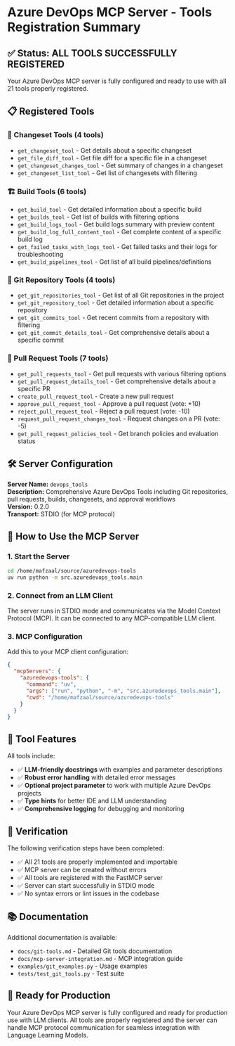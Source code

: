 # Azure DevOps MCP Server - Tools Registration Summary

## ✅ Status: ALL TOOLS SUCCESSFULLY REGISTERED

Your Azure DevOps MCP server is fully configured and ready to use with all 21 tools properly registered.

## 📋 Registered Tools

### 🔄 Changeset Tools (4 tools)
- `get_changeset_tool` - Get details about a specific changeset
- `get_file_diff_tool` - Get file diff for a specific file in a changeset  
- `get_changeset_changes_tool` - Get summary of changes in a changeset
- `get_changeset_list_tool` - Get list of changesets with filtering

### 🏗️ Build Tools (6 tools)
- `get_build_tool` - Get detailed information about a specific build
- `get_builds_tool` - Get list of builds with filtering options
- `get_build_logs_tool` - Get build logs summary with preview content
- `get_build_log_full_content_tool` - Get complete content of a specific build log
- `get_failed_tasks_with_logs_tool` - Get failed tasks and their logs for troubleshooting
- `get_build_pipelines_tool` - Get list of all build pipelines/definitions

### 📁 Git Repository Tools (4 tools)
- `get_git_repositories_tool` - Get list of all Git repositories in the project
- `get_git_repository_tool` - Get detailed information about a specific repository
- `get_git_commits_tool` - Get recent commits from a repository with filtering
- `get_git_commit_details_tool` - Get comprehensive details about a specific commit

### 🔀 Pull Request Tools (7 tools)
- `get_pull_requests_tool` - Get pull requests with various filtering options
- `get_pull_request_details_tool` - Get comprehensive details about a specific PR
- `create_pull_request_tool` - Create a new pull request
- `approve_pull_request_tool` - Approve a pull request (vote: +10)
- `reject_pull_request_tool` - Reject a pull request (vote: -10)
- `request_pull_request_changes_tool` - Request changes on a PR (vote: -5)
- `get_pull_request_policies_tool` - Get branch policies and evaluation status

## 🛠️ Server Configuration

**Server Name:** `devops_tools`  
**Description:** Comprehensive Azure DevOps Tools including Git repositories, pull requests, builds, changesets, and approval workflows  
**Version:** 0.2.0  
**Transport:** STDIO (for MCP protocol)

## 🚀 How to Use the MCP Server

### 1. Start the Server
```bash
cd /home/mafzaal/source/azuredevops-tools
uv run python -m src.azuredevops_tools.main
```

### 2. Connect from an LLM Client
The server runs in STDIO mode and communicates via the Model Context Protocol (MCP). It can be connected to any MCP-compatible LLM client.

### 3. MCP Configuration
Add this to your MCP client configuration:
```json
{
  "mcpServers": {
    "azuredevops-tools": {
      "command": "uv",
      "args": ["run", "python", "-m", "src.azuredevops_tools.main"],
      "cwd": "/home/mafzaal/source/azuredevops-tools"
    }
  }
}
```

## 🔧 Tool Features

All tools include:
- ✅ **LLM-friendly docstrings** with examples and parameter descriptions
- ✅ **Robust error handling** with detailed error messages
- ✅ **Optional project parameter** to work with multiple Azure DevOps projects
- ✅ **Type hints** for better IDE and LLM understanding
- ✅ **Comprehensive logging** for debugging and monitoring

## 🧪 Verification

The following verification steps have been completed:
- ✅ All 21 tools are properly implemented and importable
- ✅ MCP server can be created without errors
- ✅ All tools are registered with the FastMCP server
- ✅ Server can start successfully in STDIO mode
- ✅ No syntax errors or lint issues in the codebase

## 📚 Documentation

Additional documentation is available:
- `docs/git-tools.md` - Detailed Git tools documentation
- `docs/mcp-server-integration.md` - MCP integration guide
- `examples/git_examples.py` - Usage examples
- `tests/test_git_tools.py` - Test suite

## 🎉 Ready for Production

Your Azure DevOps MCP server is fully configured and ready for production use with LLM clients. All tools are properly registered and the server can handle MCP protocol communication for seamless integration with Language Learning Models.
